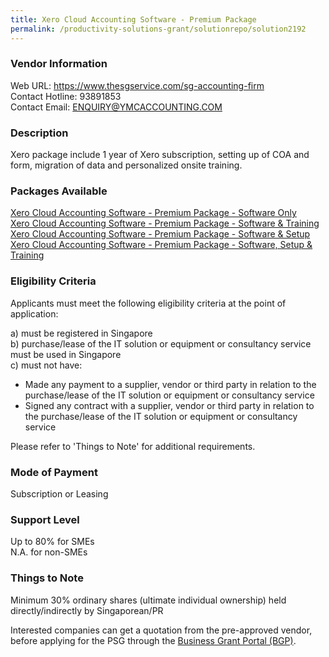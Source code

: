 ```yaml
---
title: Xero Cloud Accounting Software - Premium Package
permalink: /productivity-solutions-grant/solutionrepo/solution2192
---
```


### Vendor Information
Web URL: https://www.thesgservice.com/sg-accounting-firm <br>Contact Hotline: 93891853 <br>Contact Email: ENQUIRY@YMCACCOUNTING.COM <br>

### Description

Xero package include 1 year of Xero subscription, setting up of COA and form, migration of data and personalized onsite training.

### Packages Available

<a href='https://www.gobusiness.gov.sg/images/psg/YMCACCOUNTING20200442_Desensitised_Annex_3_Part_1.pdf' target='_blank'>Xero Cloud Accounting Software - Premium Package - Software Only</a><br/>
<a href='https://www.gobusiness.gov.sg/images/psg/YMCACCOUNTING20200442_Desensitised_Annex_3_Part_2.pdf' target='_blank'>Xero Cloud Accounting Software - Premium Package - Software & Training</a><br/>
<a href='https://www.gobusiness.gov.sg/images/psg/YMCACCOUNTING20200442_Desensitised_Annex_3_Part_3.pdf' target='_blank'>Xero Cloud Accounting Software - Premium Package - Software & Setup</a><br/>
<a href='https://www.gobusiness.gov.sg/images/psg/YMCACCOUNTING20200442_Desensitised_Annex_3_Part_4.pdf' target='_blank'>Xero Cloud Accounting Software - Premium Package - Software, Setup & Training</a><br/>

### Eligibility Criteria

Applicants must meet the following eligibility criteria at the point of application:

a) must be registered in Singapore <br>
b) purchase/lease of the IT solution or equipment or consultancy service must be used in Singapore <br>
c) must not have:
- Made any payment to a supplier, vendor or third party in relation to the purchase/lease of the IT solution or equipment or consultancy service
- Signed any contract with a supplier, vendor or third party in relation to the purchase/lease of the IT solution or equipment or consultancy service

Please refer to 'Things to Note' for additional requirements.

### Mode of Payment
Subscription or Leasing

### Support Level
Up to 80% for SMEs <br>
N.A. for non-SMEs

### Things to Note
Minimum 30% ordinary shares (ultimate individual ownership) held directly/indirectly by Singaporean/PR 

Interested companies can get a quotation from the pre-approved vendor, before applying for the PSG through the <a target='_blank' href='https://www.businessgrants.gov.sg/'>Business Grant Portal (BGP)</a>.
